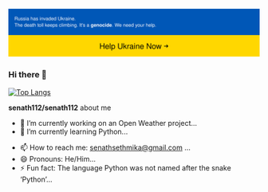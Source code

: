 [![Stand With Ukraine](https://raw.githubusercontent.com/vshymanskyy/StandWithUkraine/main/banner2-direct.svg)](https://stand-with-ukraine.pp.ua)
### Hi there 👋
[![Top Langs](https://github-readme-stats.vercel.app/api/top-langs/?username=senath112)](https://github.com/senath112)


**senath112/senath112**  about me

- 🔭 I’m currently working on an Open Weather project...
- 🌱 I’m currently learning Python...
<!--- 👯 I’m looking to collaborate on ...
 - 🤔 I’m looking for help with ...
- 💬 Ask me about IoT and Programming... -->
- 📫 How to reach me: senathsethmika@gmail.com ...
- 😄 Pronouns: He/Him...
- ⚡ Fun fact: The language Python was not named after the snake ‘Python’...

